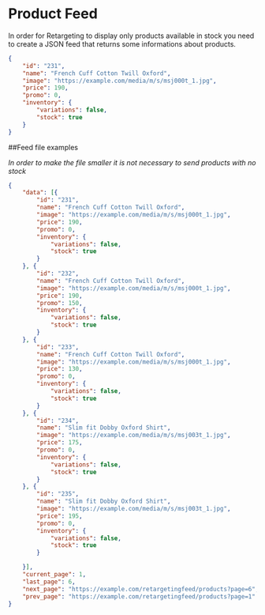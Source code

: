 # Product Feed

In order for Retargeting to display only products available in stock you need to create a JSON feed that returns some informations about products.

```json
{
    "id": "231",
    "name": "French Cuff Cotton Twill Oxford",
    "image": "https://example.com/media/m/s/msj000t_1.jpg",
    "price": 190,
    "promo": 0,
    "inventory": {
        "variations": false,
        "stock": true
    }
}
```


##Feed file examples

*In order to make the file smaller it is not necessary to send products with no stock*  

```json
{
	"data": [{
		"id": "231",
		"name": "French Cuff Cotton Twill Oxford",
		"image": "https://example.com/media/m/s/msj000t_1.jpg",
		"price": 190,
		"promo": 0,
		"inventory": {
			"variations": false,
			"stock": true
		}
	}, {
		"id": "232",
		"name": "French Cuff Cotton Twill Oxford",
		"image": "https://example.com/media/m/s/msj000t_1.jpg",
		"price": 190,
		"promo": 150,
		"inventory": {
			"variations": false,
			"stock": true
		}
	}, {
		"id": "233",
		"name": "French Cuff Cotton Twill Oxford",
		"image": "https://example.com/media/m/s/msj000t_1.jpg",
		"price": 130,
		"promo": 0,
		"inventory": {
			"variations": false,
			"stock": true
		}
	}, {
		"id": "234",
		"name": "Slim fit Dobby Oxford Shirt",
		"image": "https://example.com/media/m/s/msj003t_1.jpg",
		"price": 175,
		"promo": 0,
		"inventory": {
			"variations": false,
			"stock": true
		}
	}, {
		"id": "235",
		"name": "Slim fit Dobby Oxford Shirt",
		"image": "https://example.com/media/m/s/msj003t_1.jpg",
		"price": 195,
		"promo": 0,
		"inventory": {
			"variations": false,
			"stock": true
		}

	}],
	"current_page": 1,
	"last_page": 6,
	"next_page": "https://example.com/retargetingfeed/products?page=6",
	"prev_page": "https://example.com/retargetingfeed/products?page=1"
}
```
